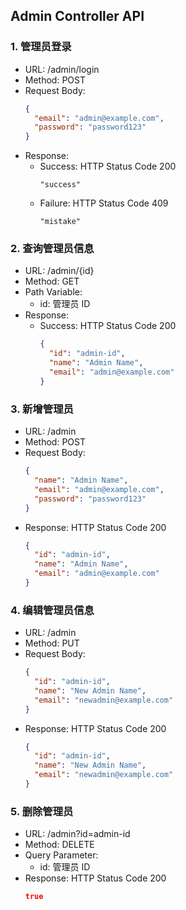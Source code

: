 ## Admin Controller API

### 1. 管理员登录

- URL: /admin/login
- Method: POST
- Request Body:
  ```json
  {
    "email": "admin@example.com",
    "password": "password123"
  }
  ```
- Response:
    - Success: HTTP Status Code 200
      ```text
      "success"
      ```
    - Failure: HTTP Status Code 409
      ```text
      "mistake"
      ```

### 2. 查询管理员信息

- URL: /admin/{id}
- Method: GET
- Path Variable:
    - id: 管理员 ID
- Response:
    - Success: HTTP Status Code 200
      ```json
      {
        "id": "admin-id",
        "name": "Admin Name",
        "email": "admin@example.com"
      }
      ```

### 3. 新增管理员

- URL: /admin
- Method: POST
- Request Body:
  ```json
  {
    "name": "Admin Name",
    "email": "admin@example.com",
    "password": "password123"
  }
  ```
- Response: HTTP Status Code 200
  ```json
  {
    "id": "admin-id",
    "name": "Admin Name",
    "email": "admin@example.com"
  }
  ```

### 4. 编辑管理员信息

- URL: /admin
- Method: PUT
- Request Body:
  ```json
  {
    "id": "admin-id",
    "name": "New Admin Name",
    "email": "newadmin@example.com"
  }
  ```
- Response: HTTP Status Code 200
  ```json
  {
    "id": "admin-id",
    "name": "New Admin Name",
    "email": "newadmin@example.com"
  }
  ```

### 5. 删除管理员

- URL: /admin?id=admin-id
- Method: DELETE
- Query Parameter:
    - id: 管理员 ID
- Response: HTTP Status Code 200
  ```json
  true
  ```
